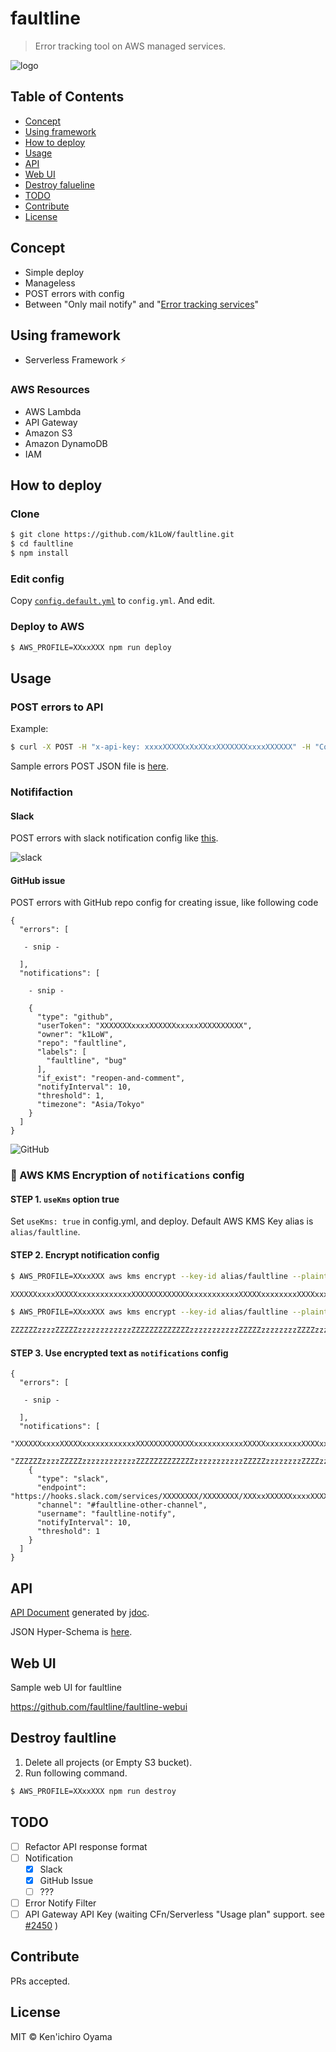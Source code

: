 # faultline

> Error tracking tool on AWS managed services.

![logo](https://faultline.github.io/faultline/faultline.png)

## Table of Contents

- [Concept](#concept)
- [Using framework](#using-framework)
- [How to deploy](#how-to-deploy)
- [Usage](#usage)
- [API](#api)
- [Web UI](#web-ui)
- [Destroy falueline](#destroy-falueline)
- [TODO](#todo)
- [Contribute](#contribute)
- [License](#license)

## Concept

- Simple deploy
- Manageless
- POST errors with config
- Between "Only mail notify" and "[Error tracking services](https://www.google.co.jp/search?q=error%20tracking%20service)"

## Using framework

- Serverless Framework :zap:

### AWS Resources

- AWS Lambda
- API Gateway
- Amazon S3
- Amazon DynamoDB
- IAM

## How to deploy

### Clone

```sh
$ git clone https://github.com/k1LoW/faultline.git
$ cd faultline
$ npm install
```

### Edit config

Copy [`config.default.yml`](config.default.yml) to `config.yml`. And edit.

### Deploy to AWS

```sh
$ AWS_PROFILE=XXxxXXX npm run deploy
```

## Usage

### POST errors to API

Example:

```sh
$ curl -X POST -H "x-api-key: xxxxXXXXXxXxXXxxXXXXXXXxxxxXXXXXX" -H "Content-Type: application/json" -d @sample-errors.json https://xxxxxxxxx.execute-api.ap-northeast-1.amazonaws.com/v0/projects/sample-project/errors
```

Sample errors POST JSON file is [here](sample-errors.json).

### Notififaction

#### Slack

POST errors with slack notification config like [this](sample-errors.json).

![slack](https://faultline.github.io/faultline/slack.png)

#### GitHub issue

POST errors with GitHub repo config for creating issue, like following code

```json5
{
  "errors": [

   - snip -

  ],
  "notifications": [

    - snip -

    {
      "type": "github",
      "userToken": "XXXXXXXxxxxXXXXXXxxxxxXXXXXXXXXX",
      "owner": "k1LoW",
      "repo": "faultline",
      "labels": [
        "faultline", "bug"
      ],
      "if_exist": "reopen-and-comment",
      "notifyInterval": 10,
      "threshold": 1,
      "timezone": "Asia/Tokyo"
    }
  ]
}
```

![GitHub](https://faultline.github.io/faultline/github.png)

### :closed_lock_with_key: AWS KMS Encryption of `notifications` config

#### STEP 1. `useKms` option true

Set `useKms: true` in config.yml, and deploy. Default AWS KMS Key alias is `alias/faultline`.

#### STEP 2. Encrypt notification config

```sh
$ AWS_PROFILE=XXxxXXX aws kms encrypt --key-id alias/faultline --plaintext '{"type":"slack","endpoint":"https://hooks.slack.com/services/XXXXXXXX/XXXXXXXX/XXXxxXXXXXXxxxxXXXXXXX","channel":"#random","username":"faultline-notify","notifyInterval":5,"threshold":10}' --query CiphertextBlob --output text --region ap-northeast-1

XXXXXXxxxxXXXXXxxxxxxxxxxxxXXXXXXXXXXXXXxxxxxxxxxxxXXXXXxxxxxxxxXXXXxxxxxxxxXXXXXXXXXXXXxxxxx

$ AWS_PROFILE=XXxxXXX aws kms encrypt --key-id alias/faultline --plaintext '{"type":"github","userToken":"XXXXXXXxxxxXXXXXXxxxxxXXXXXXXXXX","owner":"k1LoW","repo":"faultline","labels":["faultline","bug"],"if_exist":"reopen-and-comment","notifyInterval":10,"threshold":1,"timezone":"Asia/Tokyo"}' --query CiphertextBlob --output text --region ap-northeast-1

ZZZZZZzzzzZZZZZzzzzzzzzzzzzZZZZZZZZZZZZZzzzzzzzzzzzZZZZZzzzzzzzzZZZZzzzzzzzzZZZZZZZZZZZZzzzzz
```

#### STEP 3. Use encrypted text as `notifications` config

```json5
{
  "errors": [

   - snip -

  ],
  "notifications": [
    "XXXXXXxxxxXXXXXxxxxxxxxxxxxXXXXXXXXXXXXXxxxxxxxxxxxXXXXXxxxxxxxxXXXXxxxxxxxxXXXXXXXXXXXXxxxxx",
    "ZZZZZZzzzzZZZZZzzzzzzzzzzzzZZZZZZZZZZZZZzzzzzzzzzzzZZZZZzzzzzzzzZZZZzzzzzzzzZZZZZZZZZZZZzzzzz",
    {
      "type": "slack",
      "endpoint": "https://hooks.slack.com/services/XXXXXXXX/XXXXXXXX/XXXxxXXXXXXxxxxXXXXXXX",
      "channel": "#faultline-other-channel",
      "username": "faultline-notify",
      "notifyInterval": 10,
      "threshold": 1
    }
  ]
}
```

## API

[API Document](api.md) generated by [jdoc](https://github.com/r7kamura/jdoc).

JSON Hyper-Schema is [here](schema.json).

## Web UI

Sample web UI for faultline

https://github.com/faultline/faultline-webui

## Destroy faultline

1. Delete all projects (or Empty S3 bucket).
2. Run following command.

```sh
$ AWS_PROFILE=XXxxXXX npm run destroy
```

## TODO

- [ ] Refactor API response format
- [ ] Notification
    - [x] Slack
    - [x] GitHub Issue
    - [ ] ???
- [ ] Error Notify Filter
- [ ] API Gateway API Key (waiting CFn/Serverless "Usage plan" support. see [#2450](https://github.com/serverless/serverless/issues/2450) )

## Contribute

PRs accepted.

## License

MIT © Ken&#39;ichiro Oyama

